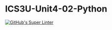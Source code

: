 # ICS3U-Unit4-02-Python

[![GitHub's Super Linter](https://github.com/Aidan-Lalonde-Novales/ICS3U-Unit4-02-Python/workflows/GitHub's%20Super%20Linter/badge.svg)](https://github.com/Aidan-Lalonde-Novales/ICS3U-Unit4-02-Python/actions)
